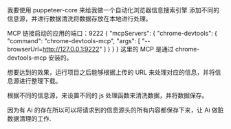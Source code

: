 我要使用 puppeteer-core 来给我做一个自动化浏览器信息搜索引擎
添加不同的信息源，并进行数据清洗将数据存放在本地进行处理。

MCP 链接启动的应用的端口：9222
{
  "mcpServers": {
    "chrome-devtools": {
      "command": "chrome-devtools-mcp",
      "args": [
        "--browserUrl=http://127.0.0.1:9222"
      ]
    }
  }
}
这里的 MCP 是通过 chrome-devtools-mcp 安装的。


想要达到的效果，运行项目之后能够根据上传的 URL 来处理对应的信息，并将信息源进行整理下载。

根据不同的信息源，来设置不同的 js 处理函数来清洗数据，并将数据保存。

因为有 Ai 的存在所以可以将请求到的信息源头的所有内容都保存下来，让 Ai 做脏数据清理的工作.
